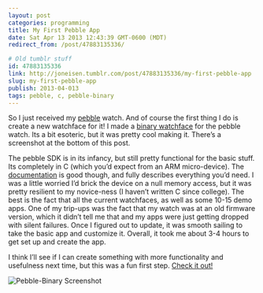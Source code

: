```yaml
---
layout: post
categories: programming
title: My First Pebble App
date: Sat Apr 13 2013 12:43:39 GMT-0600 (MDT)
redirect_from: /post/47883135336/

# Old tumblr stuff
id: 47883135336
link: http://joneisen.tumblr.com/post/47883135336/my-first-pebble-app
slug: my-first-pebble-app
publish: 2013-04-013
tags: pebble, c, pebble-binary
---
```



So I just received my [pebble](http://getpebble.com) watch. And of course the first thing I do is create a new watchface for it! I made a [binary watchface](http://yanatan16.github.io/pebble-binary) for the pebble watch. Its a bit esoteric, but it was pretty cool making it. There’s a screenshot at the bottom of this post.

The pebble SDK is in its infancy, but still pretty functional for the basic stuff. Its completely in C (which you’d expect from an ARM micro-device). The [documentation](http://developer.getpebble.com) is good though, and fully describes everything you’d need. I was a little worried I’d brick the device on a null memory access, but it was pretty resilient to my novice-ness (I haven’t written C since college). The best is the fact that all the current watchfaces, as well as some 10-15 demo apps. One of my trip-ups was the fact that my watch was at an old firmware version, which it didn’t tell me that and my apps were just getting dropped with silent failures. Once I figured out to update, it was smooth sailing to take the basic app and customize it. Overall, it took me about 3-4 hours to get set up and create the app.

I think I’ll see if I can create something with more functionality and usefulness next time, but this was a fun first step. [Check it out!](http://yanatan16.github.io/pebble-binary)

![](http://yanatan16.github.io/pebble-binary/img/binary_screenshot.jpg "Pebble-Binary Screenshot")
